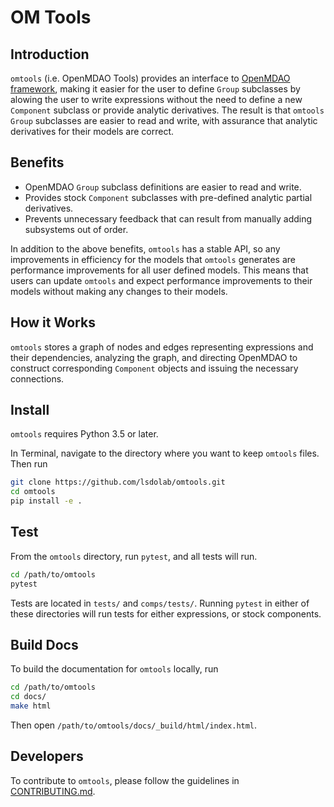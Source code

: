 # OM Tools

## Introduction

`omtools` (i.e. OpenMDAO Tools) provides an interface to [OpenMDAO
framework](https://openmdao.org/), making it easier for the user to
define ``Group`` subclasses by alowing the user to write expressions
without the need to define a new ``Component`` subclass or provide
analytic derivatives.
The result is that ``omtools`` ``Group`` subclasses are easier to read
and write, with assurance that analytic derivatives for their models are
correct.

## Benefits

- OpenMDAO ``Group`` subclass definitions are easier to read and
  write.
- Provides stock ``Component`` subclasses with pre-defined analytic
  partial derivatives.
- Prevents unnecessary feedback that can result from manually adding
  subsystems out of order.

In addition to the above benefits, ``omtools`` has a stable API, so any
improvements in efficiency for the models that ``omtools`` generates are
performance improvements for all user defined models.
This means that users can update ``omtools`` and expect performance
improvements to their models without making any changes to their models.

## How it Works

``omtools`` stores a graph of nodes and edges representing
expressions and their dependencies, analyzing the graph, and directing
OpenMDAO to construct corresponding ``Component`` objects and issuing
the necessary connections.

## Install

`omtools` requires Python 3.5 or later.

In Terminal, navigate to the directory where you want to keep `omtools`
files.
Then run

```sh
git clone https://github.com/lsdolab/omtools.git
cd omtools
pip install -e .
```

## Test

From the `omtools` directory, run `pytest`, and all tests will run.

```sh
cd /path/to/omtools
pytest
```

Tests are located in `tests/` and `comps/tests/`.
Running `pytest` in either of these directories will run tests for
either expressions, or stock components.

## Build Docs

To build the documentation for `omtools` locally, run

```sh
cd /path/to/omtools
cd docs/
make html
```

Then open `/path/to/omtools/docs/_build/html/index.html`.

## Developers

To contribute to `omtools`, please follow the guidelines in
[CONTRIBUTING.md](CONTRIBUTING.md).

